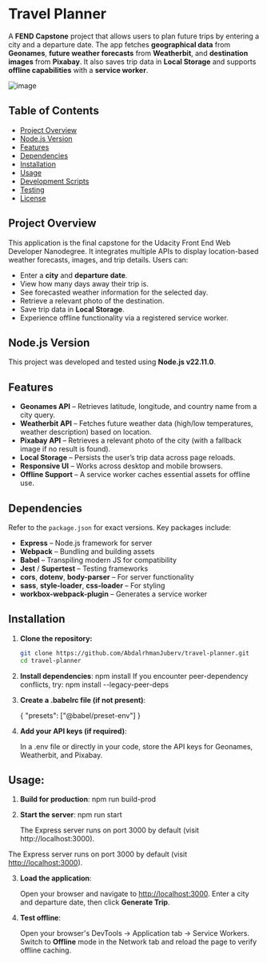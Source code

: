 # Travel Planner

A **FEND Capstone** project that allows users to plan future trips by entering a city and a departure date. The app fetches **geographical data** from **Geonames**, **future weather forecasts** from **Weatherbit**, and **destination images** from **Pixabay**. It also saves trip data in **Local Storage** and supports **offline capabilities** with a **service worker**.

![image](https://github.com/user-attachments/assets/01fa856d-7536-44e7-b4de-9ff8e8470899)


## Table of Contents
- [Project Overview](#project-overview)
- [Node.js Version](#nodejs-version)
- [Features](#features)
- [Dependencies](#dependencies)
- [Installation](#installation)
- [Usage](#usage)
- [Development Scripts](#development-scripts)
- [Testing](#testing)
- [License](#license)

## Project Overview

This application is the final capstone for the Udacity Front End Web Developer Nanodegree. It integrates multiple APIs to display location-based weather forecasts, images, and trip details. Users can:
- Enter a **city** and **departure date**.
- View how many days away their trip is.
- See forecasted weather information for the selected day.
- Retrieve a relevant photo of the destination.
- Save trip data in **Local Storage**.
- Experience offline functionality via a registered service worker.

## Node.js Version

This project was developed and tested using **Node.js v22.11.0**.  


## Features

- **Geonames API** – Retrieves latitude, longitude, and country name from a city query.
- **Weatherbit API** – Fetches future weather data (high/low temperatures, weather description) based on location.
- **Pixabay API** – Retrieves a relevant photo of the city (with a fallback image if no result is found).
- **Local Storage** – Persists the user’s trip data across page reloads.
- **Responsive UI** – Works across desktop and mobile browsers.
- **Offline Support** – A service worker caches essential assets for offline use.

## Dependencies

Refer to the `package.json` for exact versions. Key packages include:
- **Express** – Node.js framework for server
- **Webpack** – Bundling and building assets
- **Babel** – Transpiling modern JS for compatibility
- **Jest** / **Supertest** – Testing frameworks
- **cors**, **dotenv**, **body-parser** – For server functionality
- **sass**, **style-loader**, **css-loader** – For styling
- **workbox-webpack-plugin** – Generates a service worker

## Installation

1. **Clone the repository:**
   ```bash
   git clone https://github.com/AbdalrhmanJuberv/travel-planner.git
   cd travel-planner


2. **Install dependencies**:
   npm install
   If you encounter peer-dependency conflicts, try:
   npm install --legacy-peer-deps


3. **Create a .babelrc file (if not present)**:

   {
  "presets": ["@babel/preset-env"]
   }

4. **Add your API keys (if required)**:

   In a .env file or directly in your code, store the API keys for Geonames, Weatherbit, and Pixabay.

## Usage:


1. **Build for production**:
   npm run build-prod

2. **Start the server**:
   npm run start

   The Express server runs on port 3000 by default (visit http://localhost:3000).

The Express server runs on port 3000 by default (visit [http://localhost:3000](http://localhost:3000)).

3. **Load the application**:

   Open your browser and navigate to [http://localhost:3000](http://localhost:3000).
   Enter a city and departure date, then click **Generate Trip**.

4. **Test offline**:

   Open your browser's DevTools → Application tab → Service Workers.
   Switch to **Offline** mode in the Network tab and reload the page to verify offline caching.
